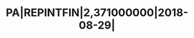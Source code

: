 ---
layout: asset
title: PA|REPINTFIN|2,371000000|2018-08-29|                        
isin: XS1831006371
---